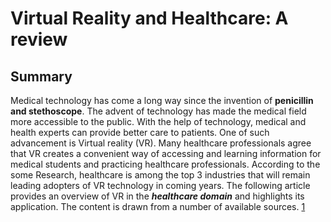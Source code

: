 # Virtual Reality and Healthcare: A review
## Summary
Medical technology has come a long way since the invention of **penicillin and stethoscope**. The advent of technology has made the medical field more accessible to the public. With the help of technology, medical and health experts can provide better care to patients. One of such advancement is Virtual reality (VR). Many healthcare professionals agree that VR creates a convenient way of accessing and learning information for medical students and practicing healthcare professionals. According to the some Research, healthcare is among the top 3 industries that will remain leading adopters of VR technology in coming years.
The following article provides an overview of VR in the _**healthcare domain**_ and highlights its application. The content is drawn from a number of available sources. [1]

[1]: www.google.com
